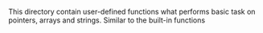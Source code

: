 This directory contain user-defined functions what performs basic task on pointers, arrays and strings. Similar to the built-in functions
